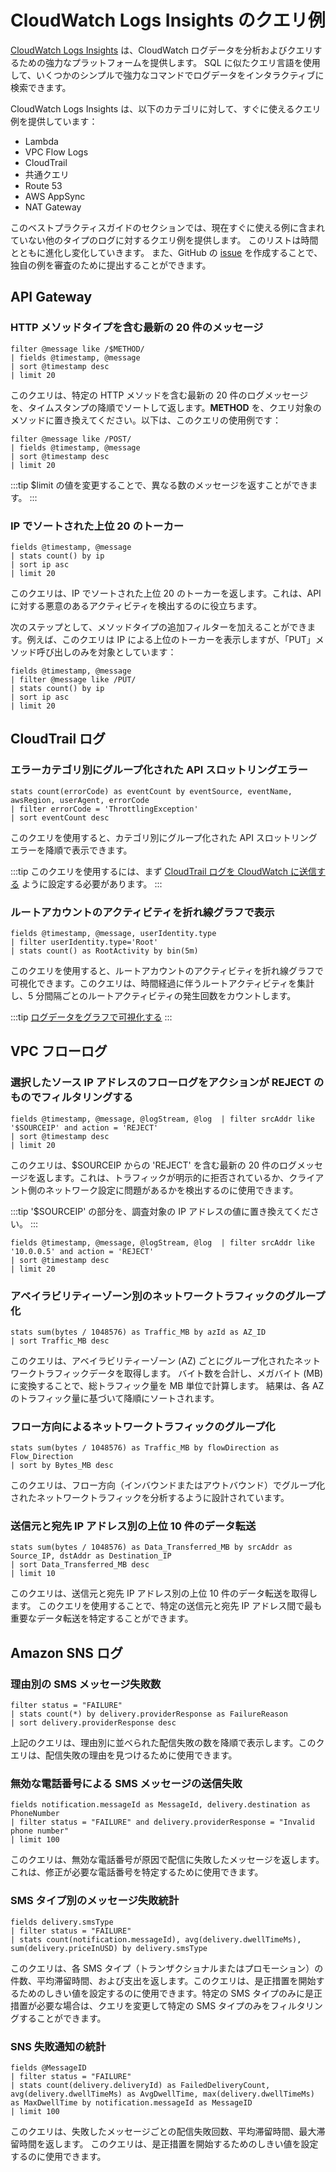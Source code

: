 # CloudWatch Logs Insights のクエリ例

[CloudWatch Logs Insights](https://docs.aws.amazon.com/ja_jp/AmazonCloudWatch/latest/logs/AnalyzingLogData.html) は、CloudWatch ログデータを分析およびクエリするための強力なプラットフォームを提供します。
SQL に似たクエリ言語を使用して、いくつかのシンプルで強力なコマンドでログデータをインタラクティブに検索できます。

CloudWatch Logs Insights は、以下のカテゴリに対して、すぐに使えるクエリ例を提供しています：

- Lambda
- VPC Flow Logs
- CloudTrail
- 共通クエリ
- Route 53
- AWS AppSync
- NAT Gateway

このベストプラクティスガイドのセクションでは、現在すぐに使える例に含まれていない他のタイプのログに対するクエリ例を提供します。
このリストは時間とともに進化し変化していきます。
また、GitHub の [issue](https://github.com/aws-observability/observability-best-practices/issues) を作成することで、独自の例を審査のために提出することができます。



## API Gateway




### HTTP メソッドタイプを含む最新の 20 件のメッセージ

```
filter @message like /$METHOD/ 
| fields @timestamp, @message
| sort @timestamp desc
| limit 20
```

このクエリは、特定の HTTP メソッドを含む最新の 20 件のログメッセージを、タイムスタンプの降順でソートして返します。**METHOD** を、クエリ対象のメソッドに置き換えてください。以下は、このクエリの使用例です：

```
filter @message like /POST/ 
| fields @timestamp, @message
| sort @timestamp desc
| limit 20
```

:::tip
    $limit の値を変更することで、異なる数のメッセージを返すことができます。
:::



### IP でソートされた上位 20 のトーカー

```
fields @timestamp, @message
| stats count() by ip
| sort ip asc
| limit 20
```

このクエリは、IP でソートされた上位 20 のトーカーを返します。これは、API に対する悪意のあるアクティビティを検出するのに役立ちます。

次のステップとして、メソッドタイプの追加フィルターを加えることができます。例えば、このクエリは IP による上位のトーカーを表示しますが、「PUT」メソッド呼び出しのみを対象としています：

```
fields @timestamp, @message
| filter @message like /PUT/
| stats count() by ip
| sort ip asc
| limit 20
```



## CloudTrail ログ




### エラーカテゴリ別にグループ化された API スロットリングエラー

```
stats count(errorCode) as eventCount by eventSource, eventName, awsRegion, userAgent, errorCode
| filter errorCode = 'ThrottlingException' 
| sort eventCount desc
```

このクエリを使用すると、カテゴリ別にグループ化された API スロットリングエラーを降順で表示できます。

:::tip
    このクエリを使用するには、まず [CloudTrail ログを CloudWatch に送信する](https://docs.aws.amazon.com/ja_jp/awscloudtrail/latest/userguide/send-cloudtrail-events-to-cloudwatch-logs.html) ように設定する必要があります。
:::



### ルートアカウントのアクティビティを折れ線グラフで表示

```
fields @timestamp, @message, userIdentity.type 
| filter userIdentity.type='Root' 
| stats count() as RootActivity by bin(5m)
```

このクエリを使用すると、ルートアカウントのアクティビティを折れ線グラフで可視化できます。このクエリは、時間経過に伴うルートアクティビティを集計し、5 分間隔ごとのルートアクティビティの発生回数をカウントします。

:::tip
     [ログデータをグラフで可視化する](https://docs.aws.amazon.com/ja_jp/AmazonCloudWatch/latest/logs/CWL_Insights-Visualizing-Log-Data.html)
:::



## VPC フローログ




### 選択したソース IP アドレスのフローログをアクションが REJECT のものでフィルタリングする

```
fields @timestamp, @message, @logStream, @log  | filter srcAddr like '$SOURCEIP' and action = 'REJECT'
| sort @timestamp desc
| limit 20
```

このクエリは、$SOURCEIP からの 'REJECT' を含む最新の 20 件のログメッセージを返します。これは、トラフィックが明示的に拒否されているか、クライアント側のネットワーク設定に問題があるかを検出するのに使用できます。

:::tip
    '$SOURCEIP' の部分を、調査対象の IP アドレスの値に置き換えてください。
:::

```
fields @timestamp, @message, @logStream, @log  | filter srcAddr like '10.0.0.5' and action = 'REJECT'
| sort @timestamp desc
| limit 20
```



### アベイラビリティーゾーン別のネットワークトラフィックのグループ化

```
stats sum(bytes / 1048576) as Traffic_MB by azId as AZ_ID 
| sort Traffic_MB desc
```

このクエリは、アベイラビリティーゾーン (AZ) ごとにグループ化されたネットワークトラフィックデータを取得します。
バイト数を合計し、メガバイト (MB) に変換することで、総トラフィック量を MB 単位で計算します。
結果は、各 AZ のトラフィック量に基づいて降順にソートされます。



### フロー方向によるネットワークトラフィックのグループ化

```
stats sum(bytes / 1048576) as Traffic_MB by flowDirection as Flow_Direction 
| sort by Bytes_MB desc
```

このクエリは、フロー方向（インバウンドまたはアウトバウンド）でグループ化されたネットワークトラフィックを分析するように設計されています。



### 送信元と宛先 IP アドレス別の上位 10 件のデータ転送

```
stats sum(bytes / 1048576) as Data_Transferred_MB by srcAddr as Source_IP, dstAddr as Destination_IP 
| sort Data_Transferred_MB desc 
| limit 10
```

このクエリは、送信元と宛先 IP アドレス別の上位 10 件のデータ転送を取得します。
このクエリを使用することで、特定の送信元と宛先 IP アドレス間で最も重要なデータ転送を特定することができます。



## Amazon SNS ログ




### 理由別の SMS メッセージ失敗数

```
filter status = "FAILURE"
| stats count(*) by delivery.providerResponse as FailureReason
| sort delivery.providerResponse desc
```

上記のクエリは、理由別に並べられた配信失敗の数を降順で表示します。このクエリは、配信失敗の理由を見つけるために使用できます。




### 無効な電話番号による SMS メッセージの送信失敗

```
fields notification.messageId as MessageId, delivery.destination as PhoneNumber
| filter status = "FAILURE" and delivery.providerResponse = "Invalid phone number"
| limit 100
```

このクエリは、無効な電話番号が原因で配信に失敗したメッセージを返します。
これは、修正が必要な電話番号を特定するために使用できます。



### SMS タイプ別のメッセージ失敗統計

```
fields delivery.smsType
| filter status = "FAILURE"
| stats count(notification.messageId), avg(delivery.dwellTimeMs), sum(delivery.priceInUSD) by delivery.smsType
```

このクエリは、各 SMS タイプ（トランザクショナルまたはプロモーション）の件数、平均滞留時間、および支出を返します。このクエリは、是正措置を開始するためのしきい値を設定するのに使用できます。特定の SMS タイプのみに是正措置が必要な場合は、クエリを変更して特定の SMS タイプのみをフィルタリングすることができます。



### SNS 失敗通知の統計

```
fields @MessageID 
| filter status = "FAILURE"
| stats count(delivery.deliveryId) as FailedDeliveryCount, avg(delivery.dwellTimeMs) as AvgDwellTime, max(delivery.dwellTimeMs) as MaxDwellTime by notification.messageId as MessageID
| limit 100
```

このクエリは、失敗したメッセージごとの配信失敗回数、平均滞留時間、最大滞留時間を返します。
このクエリは、是正措置を開始するためのしきい値を設定するのに使用できます。
